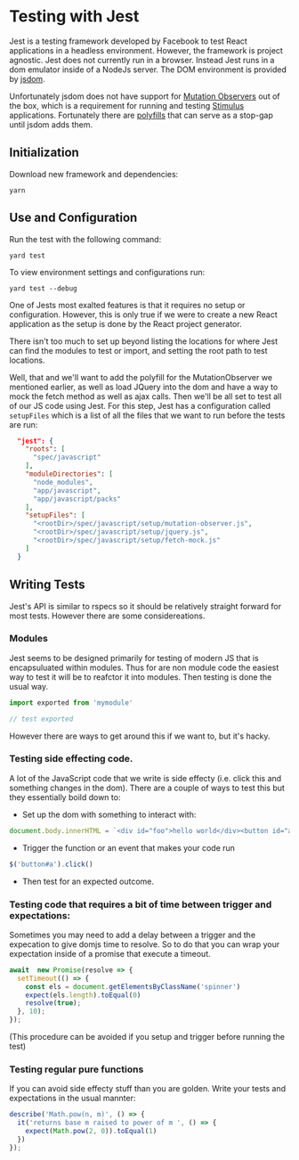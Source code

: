 Testing with Jest
===

Jest is a testing framework developed by Facebook to test React applications in
a headless environment.  However, the framework is project agnostic. Jest does
not currently run in a browser.  Instead Jest runs in a dom emulator inside of
a NodeJs server.  The DOM environment is provided by [jsdom][1].

Unfortunately jsdom does not have support for [Mutation Observers][2] out of
the box, which is a requirement for running and testing [Stimulus][3]
applications. Fortunately there are [polyfills][4] that can serve as a stop-gap
until jsdom adds them.

## Initialization
Download new framework and dependencies:
```
yarn
```

## Use and Configuration
Run the test with the following command:
```
yard test
```

To view environment settings and configurations run:
```
yard test --debug
```

One of Jests most exalted features is that it requires no setup or
configuration.  However, this is only true if we were to create a new React
application as the setup is done by the React project generator.

There isn't too much to set up beyond listing the locations for where Jest can
find the modules to test or import, and setting the root path to test
locations.

Well, that and we'll want to add the polyfill for the MutationObserver we
mentioned earlier, as well as load JQuery into the dom and have a way to mock
the fetch method as well as ajax calls. Then we'll be all set to test all of our
JS code using Jest. For this step, Jest has a configuration called `setupFiles`
which is a list of all the files that we want to run before the tests are run:
```json
  "jest": {
    "roots": [
      "spec/javascript"
    ],
    "moduleDirectories": [
      "node_modules",
      "app/javascript",
      "app/javascript/packs"
    ],
    "setupFiles": [
      "<rootDir>/spec/javascript/setup/mutation-observer.js",
      "<rootDir>/spec/javascript/setup/jquery.js",
      "<rootDir>/spec/javascript/setup/fetch-mock.js"
    ]
  }
```

## Writing Tests

Jest's API is similar to rspecs so it should be relatively straight forward for most tests.  However there are some considereations.


### Modules
Jest seems to be designed primarily for testing of modern JS that is
encapsuluated within modules.  Thus for are non module code the easiest way to
test it will be to reafctor it into modules.  Then testing is done the usual
way.
```javascript
import exported from 'mymodule'

// test exported
```

However there are ways to get around this if we want to, but it's hacky.


### Testing side effecting code.
A lot of the JavaScript code that we write is side effecty (i.e. click this and something changes in the dom).  There are a couple of ways to test this but they essentially boild down to:

* Set up the dom with something to interact with:
```javascript
document.body.innerHTML = `<div id="foo">hello world</div><button id="a"></button>`
```

* Trigger the function or an event that makes your code run
```javascript
$('button#a').click()
```

* Then test for an expected outcome. 

### Testing code that requires a bit of time between trigger and expectations:
Sometimes you may need to add a delay between a trigger and the expecation to give domjs time to resolve. So to do that you can wrap your expectation inside of a promise that execute a timeout.
```javascript
await  new Promise(resolve => {
  setTimeout(() => {
    const els = document.getElementsByClassName('spinner')
    expect(els.length).toEqual(0)
    resolve(true);
  }, 10);
});
```
(This procedure can be avoided if you setup and trigger before running the test)

### Testing regular pure functions
If you can avoid side effecty stuff than you are golden.  Write your tests and expectations in the usual mannter:

```javascript
describe('Math.pow(n, m)', () => {
  it('returns base m raised to power of m ', () => {
    expect(Math.pow(2, 0)).toEqual(1)
  })
});
```

[1]: https://github.com/jsdom/jsdom
[2]: https://developer.mozilla.org/en-US/docs/Web/API/MutationObserver
[3]: https://github.com/stimulusjs/stimulus/issues/130#issuecomment-375298389
[4]: https://github.com/megawac/MutationObserver.js
